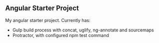 Angular Starter Project
------------------------
My angular starter project.  Currently has:
* Gulp build process with concat, uglify, ng-annotate and sourcemaps
* Protractor, with configured npm test command